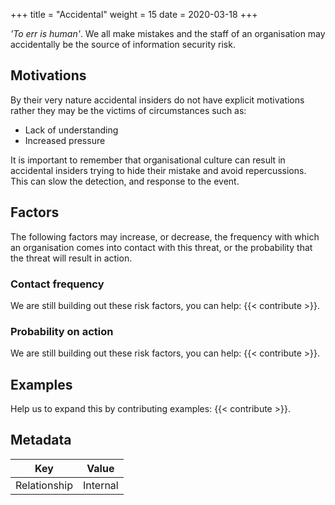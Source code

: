 +++
title = "Accidental"
weight = 15
date = 2020-03-18
+++

_'To err is human'_. We all make mistakes and the staff of an organisation may accidentally be the source of information security risk.

## Motivations

By their very nature accidental insiders do not have explicit motivations rather they may be the victims of circumstances such as:

- Lack of understanding
- Increased pressure

It is important to remember that organisational culture can result in accidental insiders trying to hide their mistake and avoid repercussions. This can slow the detection, and response to the event.

## Factors

The following factors may increase, or decrease, the frequency with which an organisation comes into contact with this threat, or the probability that the threat will result in action.

### Contact frequency
We are still building out these risk factors, you can help: {{< contribute >}}.

### Probability on action
We are still building out these risk factors, you can help: {{< contribute >}}.

## Examples

Help us to expand this by contributing examples: {{< contribute >}}.

## Metadata

| Key | Value |
|---|---|
| Relationship | Internal |
